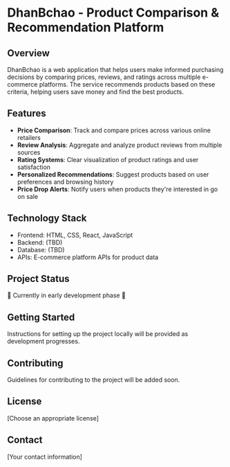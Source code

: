 # DhanBchao - Product Comparison & Recommendation Platform

## Overview
DhanBchao is a web application that helps users make informed purchasing decisions by comparing prices, reviews, and ratings across multiple e-commerce platforms. The service recommends products based on these criteria, helping users save money and find the best products.

## Features
- **Price Comparison**: Track and compare prices across various online retailers
- **Review Analysis**: Aggregate and analyze product reviews from multiple sources
- **Rating Systems**: Clear visualization of product ratings and user satisfaction
- **Personalized Recommendations**: Suggest products based on user preferences and browsing history
- **Price Drop Alerts**: Notify users when products they're interested in go on sale

## Technology Stack
- Frontend: HTML, CSS, React, JavaScript 
- Backend: (TBD)
- Database: (TBD)
- APIs: E-commerce platform APIs for product data

## Project Status
🚧 Currently in early development phase 🚧

## Getting Started
Instructions for setting up the project locally will be provided as development progresses.

## Contributing
Guidelines for contributing to the project will be added soon.

## License
[Choose an appropriate license]

## Contact
[Your contact information]